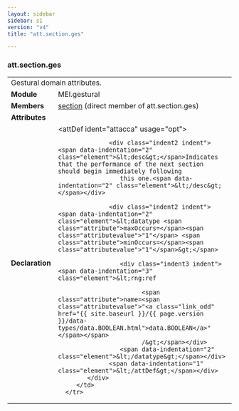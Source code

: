 ```yaml
---
layout: sidebar
sidebar: s1
version: "v4"
title: "att.section.ges"

---
```


<div class="classSpec att">
   <h3 id="att.section.ges">att.section.ges</h3>
   <table class="wovenodd">
      <tr>
         <td colspan="2" class="wovenodd-col2">Gestural domain attributes.</td>
      </tr>
      <tr>
         <td class="wovenodd-col1"><strong>Module</strong></td>
         <td class="wovenodd-col2">MEI.gestural</td>
      </tr>
      <tr>
         <td class="wovenodd-col1"><strong>Members</strong></td>
         <td class="wovenodd-col2">
            <div class="parent">
               <div><a class="link_odd_elementSpec" href="{{ site.baseurl }}/{{ page.version }}/elements/section.html">section</a> (direct member of att.section.ges)
               </div>
            </div>
         </td>
      </tr>
      <tr>
         <td class="wovenodd-col1"><strong>Attributes</strong></td>
         <td class="wovenodd-col2"></td>
      </tr>
      <tr>
         <td class="wovenodd-col1"><strong>Declaration</strong></td>
         <td class="wovenodd-col2">
            <div xml:space="preserve" class="pre">
               <div class="indent1 indent"><span data-indentation="1" class="element">&lt;attDef <span class="attribute">ident=</span><span class="attributevalue">"attacca"</span> <span class="attribute">usage=</span><span class="attributevalue">"opt"</span>&gt;</span>
                  
                  <div class="indent2 indent"><span data-indentation="2" class="element">&lt;desc&gt;</span>Indicates that the performance of the next section should begin immediately following
                     this one.<span data-indentation="2" class="element">&lt;/desc&gt;</span></div>
                  
                  <div class="indent2 indent"><span data-indentation="2" class="element">&lt;datatype <span class="attribute">maxOccurs=</span><span class="attributevalue">"1"</span> <span class="attribute">minOccurs=</span><span class="attributevalue">"1"</span>&gt;</span>
                     
                     <div class="indent3 indent"><span data-indentation="3" class="element">&lt;rng:ref
                           
                           <span class="attribute">name=<span class="attributevalue">"<a class="link_odd" href="{{ site.baseurl }}/{{ page.version }}/data-types/data.BOOLEAN.html">data.BOOLEAN</a>"</span></span>
                           /&gt;</span></div>
                     <span data-indentation="2" class="element">&lt;/datatype&gt;</span></div>
                  <span data-indentation="1" class="element">&lt;/attDef&gt;</span></div>
            </div>
         </td>
      </tr>
   </table>
</div>